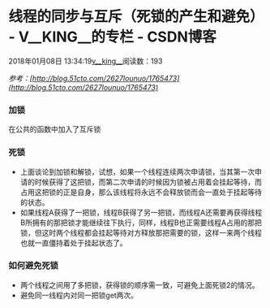 # 线程的同步与互斥（死锁的产生和避免） - V__KING__的专栏 - CSDN博客





2018年01月08日 13:34:19[v__king__](https://me.csdn.net/V__KING__)阅读数：193








*参考：[http://blog.51cto.com/2627lounuo/1765473](http://blog.51cto.com/2627lounuo/1765473)*

### 加锁

在公共的函数中加入了互斥锁

### 死锁
- 上面谈论到加锁和解锁，试想，如果一个线程连续两次申请锁，当其第一次申请的时候获得了这把锁，而第二次申请的时候因为锁被占用着会挂起等待，而占用这把锁的正是自身，那么该线程将永远不会释放锁而会一直处于挂起等待的状态。
- 如果线程A获得了一把锁，线程B获得了另一把锁，而线程A还需要再获得线程B所拥有的那把锁才能继续往下执行，同样，线程B也正需要线程A占用的那把锁，但这时两个线程都会挂起等待对方释放那把需要的锁，这样一来两个线程也就一直僵持着处于挂起状态了。

### 如何避免死锁
- 两个线程之间用了多把锁，获得锁的顺序需一致，可避免上面死锁2的情况。
- 避免同一线程内对同一把锁get两次。



